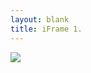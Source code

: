 ```yaml
---
layout: blank
title: iFrame 1.
---
```

<script type="text/javascript">
  ir = responsiveIframe();
  ir.allowResponsiveEmbedding();  
</script>
<style>
img { 
  max-width: 100%;
}
</style>
<div class="bazinga">
<img src="http://media.npr.org/assets/img/2012/08/15/schwenker-cooking2-b9332c488c52775ff8948701a479a5c47f5aae82-s6.jpg" />
</div>
